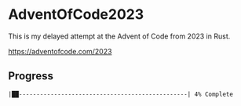 # AdventOfCode2023

This is my delayed attempt at the Advent of Code from 2023 in Rust.

https://adventofcode.com/2023

## Progress

    |██------------------------------------------------| 4% Complete
